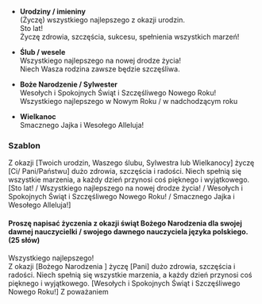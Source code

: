 - **Urodziny / imieniny**  
    (Życzę) wszystkiego najlepszego z okazji urodzin.  
    Sto lat!  
    Życzę zdrowia, szczęścia, sukcesu, spełnienia wszystkich marzeń!
    
- **Ślub / wesele**  
    Wszystkiego najlepszego na nowej drodze życia!  
    Niech Wasza rodzina zawsze będzie szczęśliwa.
    
- **Boże Narodzenie / Sylwester**  
    Wesołych i Spokojnych Świąt i Szczęśliwego Nowego Roku!  
    Wszystkiego najlepszego w Nowym Roku / w nadchodzącym roku
    
- **Wielkanoc**  
    Smacznego Jajka i Wesołego Alleluja!

### Szablon

Z okazji [Twoich urodzin, Waszego ślubu, Sylwestra lub Wielkanocy] życzę [Ci/ Pani/Państwu] dużo zdrowia, szczęścia i radości. Niech spełnią się wszystkie marzenia, a każdy dzień przynosi coś pięknego i wyjątkowego. [Sto lat! / Wszystkiego najlepszego na nowej drodze życia!  / Wesołych i Spokojnych Świąt i Szczęśliwego Nowego Roku!  / Smacznego Jajka i Wesołego Alleluja!]

#### Proszę napisać życzenia z okazji świąt Bożego Narodzenia dla swojej dawnej nauczycielki / swojego dawnego nauczyciela języka polskiego. (25 słów)

Wszystkiego najlepszego!  
Z okazji [Bożego Narodzenia ] życzę [Pani] dużo zdrowia, szczęścia i radości. Niech spełnią się wszystkie marzenia, a każdy dzień przynosi coś pięknego i wyjątkowego. [Wesołych i Spokojnych Świąt i Szczęśliwego Nowego Roku!]
Z poważaniem  
